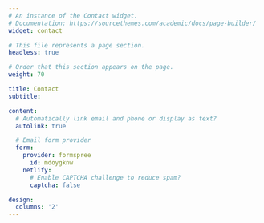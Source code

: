 ```yaml
---
# An instance of the Contact widget.
# Documentation: https://sourcethemes.com/academic/docs/page-builder/
widget: contact

# This file represents a page section.
headless: true

# Order that this section appears on the page.
weight: 70

title: Contact
subtitle:

content:
  # Automatically link email and phone or display as text?
  autolink: true

  # Email form provider
  form:
    provider: formspree
      id: mdoygknw
    netlify:
      # Enable CAPTCHA challenge to reduce spam?
      captcha: false

design:
  columns: '2'
---
```

